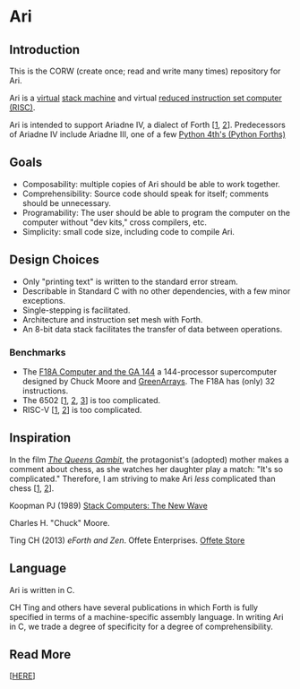 Ari
===

Introduction
------------

This is the CORW (create once; read and write many times) repository for Ari.

Ari is a [virtual](https://en.wikipedia.org/wiki/Virtual_machine) [stack machine](https://en.m.wikipedia.org/wiki/Stack_machine) and virtual [reduced instruction set computer (RISC)](https://en.wikipedia.org/wiki/Reduced_instruction_set_computer).

Ari is intended to support Ariadne IV, a dialect of Forth \[[1](http://forth.org), [2](https://forth-standard.org/)\]. Predecessors of Ariadne IV include Ariadne III, one of a few [Python 4th's (Python Forths)](https://github.com/dmparrishphd/Python4th)


Goals
-----

 - Composability: multiple copies of Ari should be able to work together.
 - Comprehensibility: Source code should speak for itself; comments should be unnecessary.
 - Programability: The user should be able to program the computer on the computer without "dev kits," cross compilers, etc.
 - Simplicity: small code size, including code to compile Ari.

Design Choices
--------------

- Only "printing text" is written to the standard error stream.
- Describable in Standard C with no other dependencies, with a few minor exceptions.
- Single-stepping is facilitated.
- Architecture and instruction set mesh with Forth.
- An 8-bit data stack facilitates the transfer of data between operations.

### Benchmarks

 - The [F18A Computer and the GA 144](https://www.greenarraychips.com/home/documents/index.php) a 144-processor supercomputer designed by Chuck Moore and [GreenArrays](https://www.greenarraychips.com/index.html). The F18A has (only) 32 instructions. 
 - The 6502 \[[1](https://westerndesigncenter.com/wdc/documentation/w65c02s.pdf),
 [2](https://en.wikipedia.org/wiki/MOS_Technology_6502),
 [3](http://6502.org/)\]
 is too complicated.
 - RISC-V \[[1](https://riscv.org/),
 [2](https://en.wikipedia.org/wiki/RISC-V)\]
 is too complicated.

Inspiration
-----------

In the film [_The Queens Gambit_](https://www.netflix.com/title/80234304),
the protagonist's (adopted) mother makes a comment about chess,
as she watches her daughter play a match:
"It's so complicated."
Therefore, I am striving to make Ari _less_ complicated than chess
\[[1](https://handbook.fide.com/chapter/E012018),
[2](https://en.wikipedia.org/wiki/Rules_of_chess)\].

Koopman PJ (1989) [Stack Computers: The New Wave](https://users.ece.cmu.edu/~koopman/stack_computers/index.html)

Charles H. "Chuck" Moore.

Ting CH (2013) _eForth and Zen_. Offete Enterprises. [Offete Store](
https://www.forth.org/OffeteStore/OffeteStore.html)

Language
--------

Ari is written in C.

CH Ting and others have several publications in which Forth is fully specified in terms of a machine-specific assembly language. In writing Ari in C, we trade a degree of specificity for a degree of comprehensibility.

Read More
---------

\[[HERE](./var/opt/o0472141737327211107121024131553700252703263/share/doc/index.md)\]
